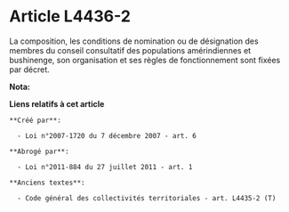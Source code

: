 # Article L4436-2

La composition, les conditions de nomination ou de désignation des membres du conseil consultatif des populations
amérindiennes et bushinenge, son organisation et ses règles de fonctionnement sont fixées par décret.

**Nota:**



**Liens relatifs à cet article**

	**Créé par**:

	  - Loi n°2007-1720 du 7 décembre 2007 - art. 6

	**Abrogé par**:

	  - Loi n°2011-884 du 27 juillet 2011 - art. 1

	**Anciens textes**:

	  - Code général des collectivités territoriales - art. L4435-2 (T)
